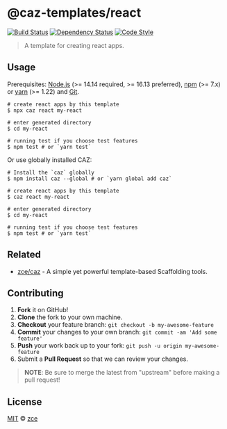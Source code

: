 # @caz-templates/react

[![Build Status][travis-img]][travis-url]
[![Dependency Status][dependency-img]][dependency-url]
[![Code Style][style-img]][style-url]

> A template for creating react apps.

## Usage

Prerequisites: [Node.js](https://nodejs.org) (>= 14.14 required, >= 16.13 preferred), [npm](https://www.npmjs.com) (>= 7.x) or [yarn](https://yarnpkg.com) (>= 1.22) and [Git](https://git-scm.com).

```shell
# create react apps by this template
$ npx caz react my-react

# enter generated directory
$ cd my-react

# running test if you choose test features
$ npm test # or `yarn test`
```

Or use globally installed CAZ:

```shell
# Install the `caz` globally
$ npm install caz --global # or `yarn global add caz`

# create react apps by this template
$ caz react my-react

# enter generated directory
$ cd my-react

# running test if you choose test features
$ npm test # or `yarn test`
```

## Related

- [zce/caz](https://github.com/zce/caz) - A simple yet powerful template-based Scaffolding tools.

## Contributing

1. **Fork** it on GitHub!
2. **Clone** the fork to your own machine.
3. **Checkout** your feature branch: `git checkout -b my-awesome-feature`
4. **Commit** your changes to your own branch: `git commit -am 'Add some feature'`
5. **Push** your work back up to your fork: `git push -u origin my-awesome-feature`
6. Submit a **Pull Request** so that we can review your changes.

> **NOTE**: Be sure to merge the latest from "upstream" before making a pull request!

## License

[MIT](LICENSE) &copy; [zce](https://zce.me)



[travis-img]: https://img.shields.io/travis/com/caz-templates/react
[travis-url]: https://travis-ci.com/caz-templates/react
[dependency-img]: https://img.shields.io/librariesio/release/github/caz-templates/react
[dependency-url]: https://github.com/caz-templates/react
[style-img]: https://img.shields.io/badge/code_style-standard-brightgreen
[style-url]: https://standardjs.com
